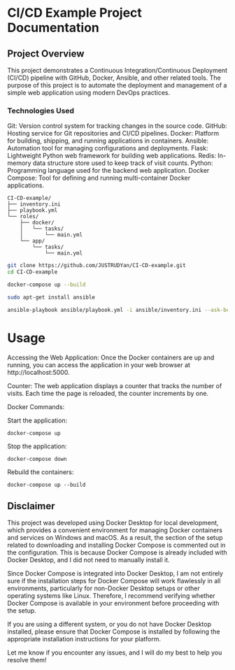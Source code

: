 # CI/CD Example Project Documentation
## Project Overview
This project demonstrates a Continuous Integration/Continuous Deployment (CI/CD) pipeline with GitHub, Docker, Ansible, and other related tools. The purpose of this project is to automate the deployment and management of a simple web application using modern DevOps practices.

### Technologies Used
Git: Version control system for tracking changes in the source code.
GitHub: Hosting service for Git repositories and CI/CD pipelines.
Docker: Platform for building, shipping, and running applications in containers.
Ansible: Automation tool for managing configurations and deployments.
Flask: Lightweight Python web framework for building web applications.
Redis: In-memory data structure store used to keep track of visit counts.
Python: Programming language used for the backend web application.
Docker Compose: Tool for defining and running multi-container Docker applications.
```
CI-CD-example/
├── inventory.ini
├── playbook.yml
└── roles/
    ├── docker/
    │   └── tasks/
    │       └── main.yml
    └── app/
        └── tasks/
            └── main.yml
```
```bash
git clone https://github.com/JUSTRUDYan/CI-CD-example.git
cd CI-CD-example

docker-compose up --build

sudo apt-get install ansible

ansible-playbook ansible/playbook.yml -i ansible/inventory.ini --ask-become-pass
```
# Usage
Accessing the Web Application: Once the Docker containers are up and running, you can access the application in your web browser at http://localhost:5000.

Counter: The web application displays a counter that tracks the number of visits. Each time the page is reloaded, the counter increments by one.

Docker Commands:

Start the application: 
```
docker-compose up
```
Stop the application: 
```
docker-compose down
```
Rebuild the containers: 
```
docker-compose up --build
```

## Disclaimer
This project was developed using Docker Desktop for local development, which provides a convenient environment for managing Docker containers and services on Windows and macOS. As a result, the section of the setup related to downloading and installing Docker Compose is commented out in the configuration. This is because Docker Compose is already included with Docker Desktop, and I did not need to manually install it.

Since Docker Compose is integrated into Docker Desktop, I am not entirely sure if the installation steps for Docker Compose will work flawlessly in all environments, particularly for non-Docker Desktop setups or other operating systems like Linux. Therefore, I recommend verifying whether Docker Compose is available in your environment before proceeding with the setup.

If you are using a different system, or you do not have Docker Desktop installed, please ensure that Docker Compose is installed by following the appropriate installation instructions for your platform.

Let me know if you encounter any issues, and I will do my best to help you resolve them!

